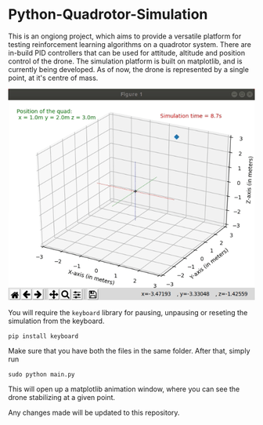 # Python-Quadrotor-Simulation

This is an ongiong project, which aims to provide a versatile platform for testing reinforcement learning algorithms on a quadrotor system. There are in-build PID controllers that can be used for attitude, altitude and position control of the drone. The simulation platform is built on matplotlib, and is currently being developed. As of now, the drone is represented by a single point, at it's centre of mass. 

   ![](PythonQuadDemo.gif)
   
You will require the ```keyboard``` library for pausing, unpausing or reseting the simulation from the keyboard.
```
pip install keyboard
```
Make sure that you have both the files in the same folder. After that, simply run 
```
sudo python main.py
```
This will open up a matplotlib animation window, where you can see the drone stabilizing at a given point.

Any changes made will be updated to this repository.

